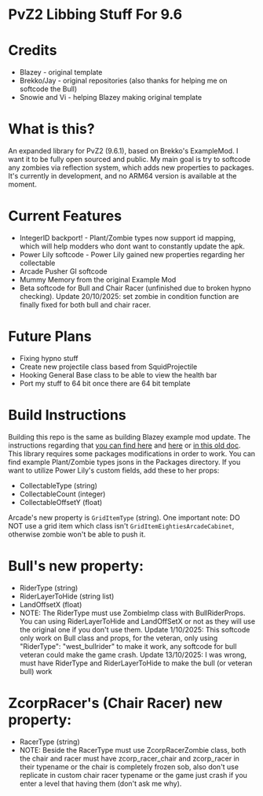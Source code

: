 # **PvZ2 Libbing Stuff For 9.6**

# Credits

* Blazey - original template
* Brekko/Jay - original repositories (also thanks for helping me on softcode the Bull)
* Snowie and Vi - helping Blazey making original template

# What is this?

An expanded library for PvZ2 (9.6.1), based on Brekko's ExampleMod. I want it to be fully open sourced and public. My main goal is try to softcode any zombies via reflection system, which adds new properties to packages. It's currently in development, and no ARM64 version is available at the moment. 

# Current Features
* IntegerID backport! - Plant/Zombie types now support id mapping, which will help modders who dont want to constantly update the apk.
* Power Lily softcode - Power Lily gained new properties regarding her collectable
* Arcade Pusher GI softcode
* Mummy Memory from the original Example Mod
* Beta softcode for Bull and Chair Racer (unfinished due to broken hypno checking). Update 20/10/2025: set zombie in condition function are finally fixed for both bull and chair racer.

# Future Plans
- Fixing hypno stuff
- Create new projectile class based from SquidProjectile
- Hooking General Base class to be able to view the health bar
- Port my stuff to 64 bit once there are 64 bit template

# Build Instructions
Building this repo is the same as building Blazey example mod update. The instructions regarding that [you can find here](https://github.com/BlazeyLol/PVZ2ExampleMod) and [here](https://github.com/BlazeyLol/PVZ2ExpansionMod) or [in this old doc](https://docs.google.com/document/d/1egwNqNJjw61MlLYMgzUewdTkztpB-6VruHrSez90gcA/edit?usp=sharing).
This library requires some packages modifications in order to work. You can find example Plant/Zombie types jsons in the Packages directory.
If you want to utilize Power Lily's custom fields, add these to her props:
- CollectableType (string)
- CollectableCount (integer)
- CollectableOffsetY (float)

Arcade's new property is `GridItemType` (string). One important note: DO NOT use a grid item which class isn't `GridItemEightiesArcadeCabinet`, otherwise zombie won't be able to push it.

# Bull's new property:
- RiderType (string)
- RiderLayerToHide (string list)
- LandOffsetX (float)
- NOTE: The RiderType must use ZombieImp class with BullRiderProps. You can using RiderLayerToHide and LandOffSetX or not as they will use the original one if you don't use them. Update 1/10/2025: This softcode only work on Bull class and props, for the veteran, only using "RiderType": "west_bullrider" to make it work, any softcode for bull veteran could make the game crash.  Update 13/10/2025: I was wrong, must have RiderType and RiderLayerToHide to make the bull (or veteran bull) work
# ZcorpRacer's (Chair Racer) new property:
- RacerType (string)
- NOTE: Beside the RacerType must use ZcorpRacerZombie class, both the chair and racer must have zcorp_racer_chair and zcorp_racer in their typename or the chair is completely frozen sob, also don't use replicate in custom chair racer typename or the game just crash if you enter a level that having them (don't ask me why).
